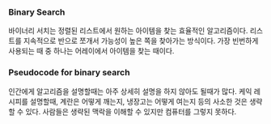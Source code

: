 ### Binary Search

바이너리 서치는 정렬된 리스트에서 원하는 아이템을 찾는 효율적인 알고리즘이다.
리스트를 지속적으로 반으로 쪼개서 가능성이 높은 쪽을 찾아가는 방식이다.
가장 빈번하게 사용되는 때 중 하나는 어레이에서 아이템을 찾는 때이다.

### Pseudocode for binary search

인간에게 알고리즘을 설명할때는 아주 상세히 설명을 하지 않아도 될때가 많다.
케익 레시피를 설명할때, 계란은 어떻게 깨는지, 냉장고는 어떻게 여는지 등의 사소한 것은 생략할 수 있다.
사람들은 생략된 맥락을 이해할 수 있지만 컴퓨터를 그렇지 못하다.
